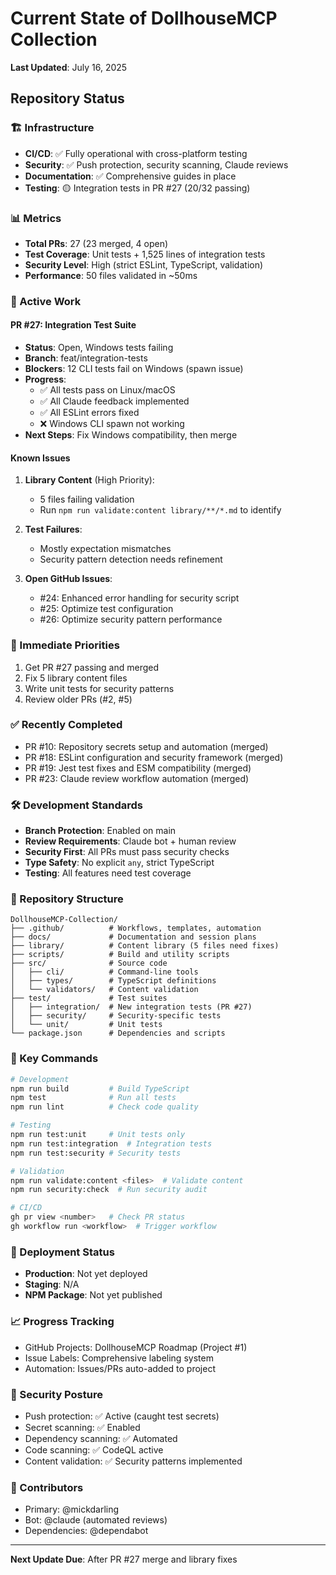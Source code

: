 # Current State of DollhouseMCP Collection

**Last Updated**: July 16, 2025

## Repository Status

### 🏗️ Infrastructure
- **CI/CD**: ✅ Fully operational with cross-platform testing
- **Security**: ✅ Push protection, security scanning, Claude reviews
- **Documentation**: ✅ Comprehensive guides in place
- **Testing**: 🟡 Integration tests in PR #27 (20/32 passing)

### 📊 Metrics
- **Total PRs**: 27 (23 merged, 4 open)
- **Test Coverage**: Unit tests + 1,525 lines of integration tests
- **Security Level**: High (strict ESLint, TypeScript, validation)
- **Performance**: 50 files validated in ~50ms

### 🔄 Active Work

#### PR #27: Integration Test Suite
- **Status**: Open, Windows tests failing
- **Branch**: feat/integration-tests
- **Blockers**: 12 CLI tests fail on Windows (spawn issue)
- **Progress**: 
  - ✅ All tests pass on Linux/macOS
  - ✅ All Claude feedback implemented
  - ✅ All ESLint errors fixed
  - ❌ Windows CLI spawn not working
- **Next Steps**: Fix Windows compatibility, then merge

#### Known Issues
1. **Library Content** (High Priority):
   - 5 files failing validation
   - Run `npm run validate:content library/**/*.md` to identify
   
2. **Test Failures**:
   - Mostly expectation mismatches
   - Security pattern detection needs refinement
   
3. **Open GitHub Issues**:
   - #24: Enhanced error handling for security script
   - #25: Optimize test configuration
   - #26: Optimize security pattern performance

### 🎯 Immediate Priorities
1. Get PR #27 passing and merged
2. Fix 5 library content files
3. Write unit tests for security patterns
4. Review older PRs (#2, #5)

### ✅ Recently Completed
- PR #10: Repository secrets setup and automation (merged)
- PR #18: ESLint configuration and security framework (merged)
- PR #19: Jest test fixes and ESM compatibility (merged)
- PR #23: Claude review workflow automation (merged)

### 🛠️ Development Standards
- **Branch Protection**: Enabled on main
- **Review Requirements**: Claude bot + human review
- **Security First**: All PRs must pass security checks
- **Type Safety**: No explicit `any`, strict TypeScript
- **Testing**: All features need test coverage

### 📁 Repository Structure
```
DollhouseMCP-Collection/
├── .github/          # Workflows, templates, automation
├── docs/             # Documentation and session plans
├── library/          # Content library (5 files need fixes)
├── scripts/          # Build and utility scripts
├── src/              # Source code
│   ├── cli/          # Command-line tools
│   ├── types/        # TypeScript definitions
│   └── validators/   # Content validation
├── test/             # Test suites
│   ├── integration/  # New integration tests (PR #27)
│   ├── security/     # Security-specific tests
│   └── unit/         # Unit tests
└── package.json      # Dependencies and scripts
```

### 🔧 Key Commands
```bash
# Development
npm run build         # Build TypeScript
npm test              # Run all tests
npm run lint          # Check code quality

# Testing
npm run test:unit     # Unit tests only
npm run test:integration  # Integration tests
npm run test:security # Security tests

# Validation
npm run validate:content <files>  # Validate content
npm run security:check  # Run security audit

# CI/CD
gh pr view <number>   # Check PR status
gh workflow run <workflow>  # Trigger workflow
```

### 🚀 Deployment Status
- **Production**: Not yet deployed
- **Staging**: N/A
- **NPM Package**: Not yet published

### 📈 Progress Tracking
- GitHub Projects: DollhouseMCP Roadmap (Project #1)
- Issue Labels: Comprehensive labeling system
- Automation: Issues/PRs auto-added to project

### 🔐 Security Posture
- Push protection: ✅ Active (caught test secrets)
- Secret scanning: ✅ Enabled
- Dependency scanning: ✅ Automated
- Code scanning: ✅ CodeQL active
- Content validation: ✅ Security patterns implemented

### 👥 Contributors
- Primary: @mickdarling
- Bot: @claude (automated reviews)
- Dependencies: @dependabot

---

**Next Update Due**: After PR #27 merge and library fixes